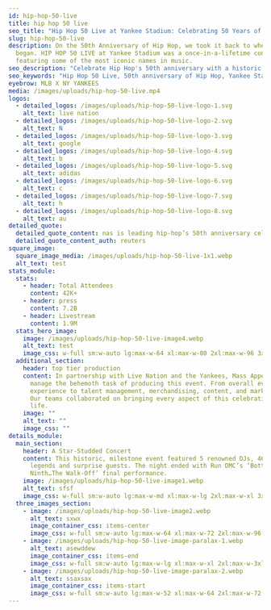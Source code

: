 ```yaml
---
id: hip-hop-50-live
title: hip hop 50 live
seo_title: "Hip Hop 50 Live at Yankee Stadium: Celebrating 50 Years of Hip Hop"
slug: hip-hop-50-live
description: On the 50th Anniversary of Hip Hop, we took it back to where it all
  began. HIP HOP 50 LIVE at Yankee Stadium was a once-in-a-lifetime concert,
  featuring some of the most iconic names in music.
seo_description: "Celebrate Hip Hop's 50th anniversary with a historic concert at Yankee Stadium featuring legendary artists, DJs, and surprise guests, marking a once-in-a-lifetime event."
seo_keywords: "Hip Hop 50 Live, 50th anniversary of Hip Hop, Yankee Stadium concert, legendary Hip Hop artists, Run DMC final performance, Live Nation, Mass Appeal event production"
eyebrow: MLB X NY YANKEES
media: /images/uploads/hip-hop-50-live.mp4
logos:
  - detailed_logos: /images/uploads/hip-hop-50-live-logo-1.svg
    alt_text: live nation
  - detailed_logos: /images/uploads/hip-hop-50-live-logo-2.svg
    alt_text: N
  - detailed_logos: /images/uploads/hip-hop-50-live-logo-3.svg
    alt_text: google
  - detailed_logos: /images/uploads/hip-hop-50-live-logo-4.svg
    alt_text: b
  - detailed_logos: /images/uploads/hip-hop-50-live-logo-5.svg
    alt_text: adidas
  - detailed_logos: /images/uploads/hip-hop-50-live-logo-6.svg
    alt_text: c
  - detailed_logos: /images/uploads/hip-hop-50-live-logo-7.svg
    alt_text: h
  - detailed_logos: /images/uploads/hip-hop-50-live-logo-8.svg
    alt_text: au
detailed_quote:
  detailed_quote_content: nas is leading hip-hop’s 50th anniversary celebrations
  detailed_quote_content_auth: reuters
square_image:
  square_image_media: /images/uploads/hip-hop-50-live-1x1.webp
  alt_text: test
stats_module:
  stats:
    - header: Total Attendees
      content: 42K+
    - header: press
      content: 7.2B
    - header: Livestream
      content: 1.9M
  stats_hero_image:
    image: /images/uploads/hip-hop-50-live-image4.webp
    alt_text: test
    image_css: w-full sm:w-auto lg:max-w-64 xl:max-w-80 2xl:max-w-96 3xl:max-w-lg	
  additional_section:
    header: top tier production
    content: In partnership with Live Nation and the Yankees, Mass Appeal helped
      manage the behemoth task of producing this event. From overall event
      experience to talent management, merchandising, content, and marketing.
      Our teams collaborated on bringing every aspect of this celebration to
      life.
    image: ""
    alt_text: ""
    image_css: ""
details_module:
  main_section:
    header: A Star-Studded Concert
    content: This historic, milestone event featured 5 renowned DJs, 46 artists,
      legends and surprise guests. The night ended with Run DMC’s ‘Bottom of the
      Ninth…The Walk-Off’ final performance.
    image: /images/uploads/hip-hop-50-live-image1.webp
    alt_text: sfsf
    image_css: w-full sm:w-auto lg:max-w-md xl:max-w-lg 2xl:max-w-xl 3xl:max-w-2xl
  three_images_section:
    - image: /images/uploads/hip-hop-50-live-image2.webp
      alt_text: sxwx
      image_container_css: items-center
      image_css: w-full sm:w-auto lg:max-w-64 xl:max-w-72 2xl:max-w-96 3xl:max-w-md
    - image: /images/uploads/hip-hop-50-live-image-paralax-1.webp
      alt_text: asewddew
      image_container_css: items-end
      image_css: w-full sm:w-auto lg:max-w-lg xl:max-w-xl 2xl:max-w-3xl 3xl:max-w-4xl
    - image: /images/uploads/hip-hop-50-live-image-paralax-2.webp
      alt_text: ssaxsax
      image_container_css: items-start
      image_css: w-full sm:w-auto lg:max-w-52 xl:max-w-64 2xl:max-w-72 3xl:max-w-sm	
---
```

